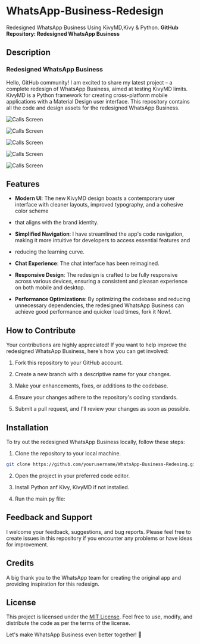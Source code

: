 # WhatsApp-Business-Redesign
Redesigned WhatsApp Business Using KivyMD,Kivy &amp; Python. 
**GitHub Repository: Redesigned WhatsApp Business**

## Description

### Redesigned WhatsApp Business

Hello, GitHub community! I am excited to share my latest project – a complete redesign of WhatsApp Business, 
aimed at testing KivyMD limits. KivyMD is a Python framework for creating cross-platform mobile applications with a Material Design user interface.
This repository contains all the code and design assets for the redesigned WhatsApp Business.

![Calls Screen](https://github.com/istimons/WhatsApp-Business-Redesing/blob/main/WhatsAppBusinessRedesign/assets/images/catalogScreen.png)

![Calls Screen](https://github.com/istimons/WhatsApp-Business-Redesing/blob/main/WhatsAppBusinessRedesign/assets/images/messageScreen.png)

![Calls Screen](https://github.com/istimons/WhatsApp-Business-Redesing/blob/main/WhatsAppBusinessRedesign/assets/images/chatsScreen.png)

![Calls Screen](https://github.com/istimons/WhatsApp-Business-Redesing/blob/main/WhatsAppBusinessRedesign/assets/images/statusScreen.png)

![Calls Screen](https://github.com/istimons/WhatsApp-Business-Redesing/blob/main/WhatsAppBusinessRedesign/assets/images/callScreen.png)

## Features

- **Modern UI**: The new KivyMD design boasts a contemporary user interface with cleaner layouts, improved typography, and a cohesive color scheme
- that aligns with the brand identity.

- **Simplified Navigation**: I have streamlined the app's code navigation, making it more intuitive for developers to access essential features and
- reducing the learning curve.

- **Chat Experience**: The chat interface has been reimagined.

- **Responsive Design**: The redesign is crafted to be fully responsive across various devices, ensuring a consistent and pleasan experience on both mobile and desktop.

- **Performance Optimizations**: By optimizing the codebase and reducing unnecessary dependencies, the redesigned WhatsApp Business can achieve good performance and quicker load times, fork it Now!.

## How to Contribute

Your contributions are highly appreciated! If you want to help improve the redesigned WhatsApp Business, here's how you can get involved:

1. Fork this repository to your GitHub account.

2. Create a new branch with a descriptive name for your changes.

3. Make your enhancements, fixes, or additions to the codebase.

4. Ensure your changes adhere to the repository's coding standards.

5. Submit a pull request, and I'll review your changes as soon as possible.

## Installation

To try out the redesigned WhatsApp Business locally, follow these steps:

1. Clone the repository to your local machine.

```bash
git clone https://github.com/yourusername/WhatsApp-Business-Redesing.git  
```

2. Open the project in your preferred code editor.

3. Install Python anf Kivy, KivyMD if not installed.

4. Run the main.py file:


## Feedback and Support

I welcome your feedback, suggestions, and bug reports. Please feel free to create issues in this repository if you encounter any problems or have ideas for improvement.

## Credits

A big thank you to the WhatsApp team for creating the original app and providing inspiration for this redesign.

## License

This project is licensed under the [MIT License](https://opensource.org/licenses/MIT). Feel free to use, modify, and distribute the code as per the terms of the license.

Let's make WhatsApp Business even better together! 🚀
